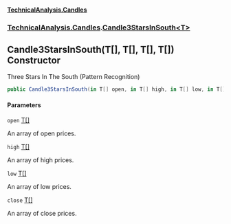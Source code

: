 #### [TechnicalAnalysis\.Candles](Atypical.TechnicalAnalysis.Candles.md 'Atypical\.TechnicalAnalysis\.Candles')
### [TechnicalAnalysis\.Candles](Atypical.TechnicalAnalysis.Candles.md#TechnicalAnalysis.Candles 'TechnicalAnalysis\.Candles').[Candle3StarsInSouth&lt;T&gt;](Candle3StarsInSouth_T_.md 'TechnicalAnalysis\.Candles\.Candle3StarsInSouth\<T\>')

## Candle3StarsInSouth\(T\[\], T\[\], T\[\], T\[\]\) Constructor

Three Stars In The South \(Pattern Recognition\)

```csharp
public Candle3StarsInSouth(in T[] open, in T[] high, in T[] low, in T[] close);
```
#### Parameters

<a name='TechnicalAnalysis.Candles.Candle3StarsInSouth_T_.Candle3StarsInSouth(T[],T[],T[],T[]).open'></a>

`open` [T](Candle3StarsInSouth_T_.md#TechnicalAnalysis.Candles.Candle3StarsInSouth_T_.T 'TechnicalAnalysis\.Candles\.Candle3StarsInSouth\<T\>\.T')[\[\]](https://docs.microsoft.com/en-us/dotnet/api/System.Array 'System\.Array')

An array of open prices\.

<a name='TechnicalAnalysis.Candles.Candle3StarsInSouth_T_.Candle3StarsInSouth(T[],T[],T[],T[]).high'></a>

`high` [T](Candle3StarsInSouth_T_.md#TechnicalAnalysis.Candles.Candle3StarsInSouth_T_.T 'TechnicalAnalysis\.Candles\.Candle3StarsInSouth\<T\>\.T')[\[\]](https://docs.microsoft.com/en-us/dotnet/api/System.Array 'System\.Array')

An array of high prices\.

<a name='TechnicalAnalysis.Candles.Candle3StarsInSouth_T_.Candle3StarsInSouth(T[],T[],T[],T[]).low'></a>

`low` [T](Candle3StarsInSouth_T_.md#TechnicalAnalysis.Candles.Candle3StarsInSouth_T_.T 'TechnicalAnalysis\.Candles\.Candle3StarsInSouth\<T\>\.T')[\[\]](https://docs.microsoft.com/en-us/dotnet/api/System.Array 'System\.Array')

An array of low prices\.

<a name='TechnicalAnalysis.Candles.Candle3StarsInSouth_T_.Candle3StarsInSouth(T[],T[],T[],T[]).close'></a>

`close` [T](Candle3StarsInSouth_T_.md#TechnicalAnalysis.Candles.Candle3StarsInSouth_T_.T 'TechnicalAnalysis\.Candles\.Candle3StarsInSouth\<T\>\.T')[\[\]](https://docs.microsoft.com/en-us/dotnet/api/System.Array 'System\.Array')

An array of close prices\.